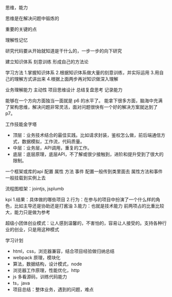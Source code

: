 思维，能力

思维是在解决问题中锻炼的

重要的关键的点

理解性记忆

研究代码要从开始就知道是干什么的，一步一步的向下研究

建立知识体系
刻意训练
形成自己的方法论

学习方法
1.掌握知识体系
2.根据知识体系做大量的刻意训练，并实际运用
3.用自己的理解方式讲出来
4.根据上面两步再对知识做深入理解

业务理解能力
主动性
项目思维设计
总结复盘思考
记录能力

能够在一个方向方面独当一面就是 p6 的水平了。
能拿下很多方面，脑海中充满了架构思维，解决问题非常灵活，面对问题很快有一个好的解决方案就达到了p7。

工作技能金字塔

* 顶层：业务技术结合的最佳实践。比如请求封装，鉴权怎么做，前后端通信方式，数据模拟，工作流，代码质量。
* 中层：业务层，API调用，重复的工作。
* 底层：底层原理，底层API，不了解或很少接触到，进阶和提升受到了很大的限制。

一个框架或库的api
配置
属性
方法
事件
配置一般传到类里面去
属性方法和事件一般挂载到实例上去

流程图框架：jointjs, jsplumb

kpi
1.结果：具体做的哪些项目
2.行为：在参与的项目中扮演了一个什么样的角色，比如主导还是协助还是打酱油
3.能力：也就是技术能力
前两项占的比重比较大，能力只是做为参考

超级小团体创业模式：让人感到温馨的，不害怕的，容易让人接受的。支持各种行业的创业，只是用这种模式

学习计划

* html，css，浏览器兼容，结合项目经验做归纳总结
* webpack 原理，模块化
* 算法，数据结构，设计模式，node
* 浏览器工作原理，性能优化，http
* js 多看源码，训练代码能力
* ts，java
* 项目总结：整体业务，遇到的问题，难点